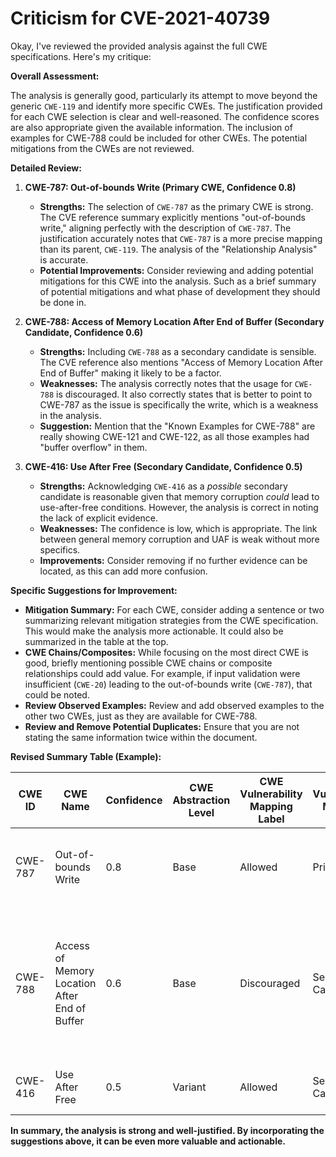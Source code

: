 # Criticism for CVE-2021-40739

Okay, I've reviewed the provided analysis against the full CWE specifications. Here's my critique:

**Overall Assessment:**

The analysis is generally good, particularly its attempt to move beyond the generic `CWE-119` and identify more specific CWEs. The justification provided for each CWE selection is clear and well-reasoned. The confidence scores are also appropriate given the available information. The inclusion of examples for CWE-788 could be included for other CWEs. The potential mitigations from the CWEs are not reviewed.

**Detailed Review:**

1.  **CWE-787: Out-of-bounds Write (Primary CWE, Confidence 0.8)**

    *   **Strengths:**  The selection of `CWE-787` as the primary CWE is strong. The CVE reference summary explicitly mentions "out-of-bounds write," aligning perfectly with the description of `CWE-787`. The justification accurately notes that `CWE-787` is a more precise mapping than its parent, `CWE-119`. The analysis of the "Relationship Analysis" is accurate.
    *   **Potential Improvements:** Consider reviewing and adding potential mitigations for this CWE into the analysis. Such as a brief summary of potential mitigations and what phase of development they should be done in.

2.  **CWE-788: Access of Memory Location After End of Buffer (Secondary Candidate, Confidence 0.6)**

    *   **Strengths:**  Including `CWE-788` as a secondary candidate is sensible. The CVE reference also mentions "Access of Memory Location After End of Buffer" making it likely to be a factor.
    *   **Weaknesses:** The analysis correctly notes that the usage for `CWE-788` is discouraged.  It also correctly states that is better to point to CWE-787 as the issue is specifically the write, which is a weakness in the analysis.
    *   **Suggestion:** Mention that the "Known Examples for CWE-788" are really showing CWE-121 and CWE-122, as all those examples had "buffer overflow" in them.

3.  **CWE-416: Use After Free (Secondary Candidate, Confidence 0.5)**

    *   **Strengths:** Acknowledging `CWE-416` as a *possible* secondary candidate is reasonable given that memory corruption *could* lead to use-after-free conditions.  However, the analysis is correct in noting the lack of explicit evidence.
    *   **Weaknesses:** The confidence is low, which is appropriate. The link between general memory corruption and UAF is weak without more specifics.
    *   **Improvements:** Consider removing if no further evidence can be located, as this can add more confusion.

**Specific Suggestions for Improvement:**

*   **Mitigation Summary:** For each CWE, consider adding a sentence or two summarizing relevant mitigation strategies from the CWE specification. This would make the analysis more actionable. It could also be summarized in the table at the top.
*   **CWE Chains/Composites:** While focusing on the most direct CWE is good, briefly mentioning possible CWE chains or composite relationships could add value. For example, if input validation were insufficient (`CWE-20`) leading to the out-of-bounds write (`CWE-787`), that could be noted.
*   **Review Observed Examples:** Review and add observed examples to the other two CWEs, just as they are available for CWE-788.
*   **Review and Remove Potential Duplicates:** Ensure that you are not stating the same information twice within the document.

**Revised Summary Table (Example):**

| CWE ID | CWE Name | Confidence | CWE Abstraction Level | CWE Vulnerability Mapping Label | CWE-Vulnerability Mapping Notes | Mitigations |
|---|---|---|---|---|---|---|
| CWE-787 | Out-of-bounds Write | 0.8 | Base | Allowed | Primary CWE | Use safe libraries, compiler-based overflow detection |
| CWE-788 | Access of Memory Location After End of Buffer | 0.6 | Base | Discouraged | Secondary Candidate | If applicable, validate memory access within allowed bounds. This could also be a buffer over-read. |
| CWE-416 | Use After Free | 0.5 | Variant | Allowed | Secondary Candidate | *Could* be caused by memory corruption |

**In summary, the analysis is strong and well-justified. By incorporating the suggestions above, it can be even more valuable and actionable.**